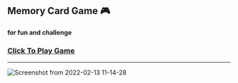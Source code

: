 ## Memory Card Game 🎮

#### for fun and challenge 

### [Click To Play Game](https://mohammadyousefvand.github.io/Memory-Card-Game/)

---
![Screenshot from 2022-02-13 11-14-28](https://user-images.githubusercontent.com/91375726/153743996-3fba3f7e-13ca-4b49-9486-797dfc4e9b4d.png)
